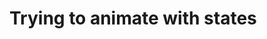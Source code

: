 # Trying to animate with states 

[Git branch]:(https://github.com/codiku/react-native-animations/tree/001-EN-using-states)